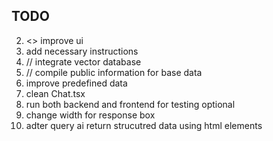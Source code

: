 ## TODO

2. <> improve ui
3. add necessary instructions   
4. // integrate vector database
5. // compile public information for base data
6. improve predefined data
7. clean Chat.tsx
8. run both backend and frontend for testing optional 
9. change width for response box 
10. adter query ai return strucutred data using html elements